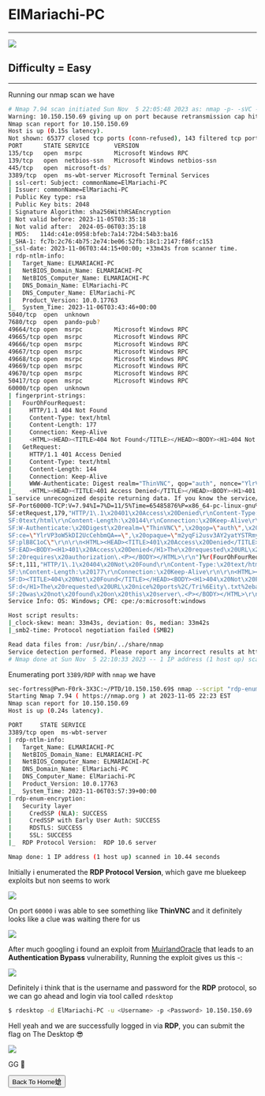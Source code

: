 # **ElMariachi-PC**

***
![](https://pbs.twimg.com/media/F-OcyUmWEAAfKcl?format=jpg&name=small)

## **Difficulty = Easy**

***

Running our nmap scan we have 

```bash
# Nmap 7.94 scan initiated Sun Nov  5 22:05:48 2023 as: nmap -p- -sVC -v --min-rate=1000 -T4 -oN nmap.txt 10.150.150.69
Warning: 10.150.150.69 giving up on port because retransmission cap hit (6).
Nmap scan report for 10.150.150.69
Host is up (0.15s latency).
Not shown: 65377 closed tcp ports (conn-refused), 143 filtered tcp ports (no-response)
PORT      STATE SERVICE       VERSION
135/tcp   open  msrpc         Microsoft Windows RPC
139/tcp   open  netbios-ssn   Microsoft Windows netbios-ssn
445/tcp   open  microsoft-ds?
3389/tcp  open  ms-wbt-server Microsoft Terminal Services
| ssl-cert: Subject: commonName=ElMariachi-PC
| Issuer: commonName=ElMariachi-PC
| Public Key type: rsa
| Public Key bits: 2048
| Signature Algorithm: sha256WithRSAEncryption
| Not valid before: 2023-11-05T03:35:18
| Not valid after:  2024-05-06T03:35:18
| MD5:   114d:c41e:0958:bfeb:7a14:72b4:54b3:ba16
|_SHA-1: fc7b:2c76:4b75:2e74:be06:52fb:18c1:2147:f86f:c153
|_ssl-date: 2023-11-06T03:44:15+00:00; +33m43s from scanner time.
| rdp-ntlm-info: 
|   Target_Name: ELMARIACHI-PC
|   NetBIOS_Domain_Name: ELMARIACHI-PC
|   NetBIOS_Computer_Name: ELMARIACHI-PC
|   DNS_Domain_Name: ElMariachi-PC
|   DNS_Computer_Name: ElMariachi-PC
|   Product_Version: 10.0.17763
|_  System_Time: 2023-11-06T03:43:46+00:00
5040/tcp  open  unknown
7680/tcp  open  pando-pub?
49664/tcp open  msrpc         Microsoft Windows RPC
49665/tcp open  msrpc         Microsoft Windows RPC
49666/tcp open  msrpc         Microsoft Windows RPC
49667/tcp open  msrpc         Microsoft Windows RPC
49668/tcp open  msrpc         Microsoft Windows RPC
49669/tcp open  msrpc         Microsoft Windows RPC
49670/tcp open  msrpc         Microsoft Windows RPC
50417/tcp open  msrpc         Microsoft Windows RPC
60000/tcp open  unknown
| fingerprint-strings: 
|   FourOhFourRequest: 
|     HTTP/1.1 404 Not Found
|     Content-Type: text/html
|     Content-Length: 177
|     Connection: Keep-Alive
|     <HTML><HEAD><TITLE>404 Not Found</TITLE></HEAD><BODY><H1>404 Not Found</H1>The requested URL nice%20ports%2C/Tri%6Eity.txt%2ebak was not found on this server.<P></BODY></HTML>
|   GetRequest: 
|     HTTP/1.1 401 Access Denied
|     Content-Type: text/html
|     Content-Length: 144
|     Connection: Keep-Alive
|     WWW-Authenticate: Digest realm="ThinVNC", qop="auth", nonce="YlrVP3oW5kDI2UcCehbmQA==", opaque="m2yqFi2usv3AY2yatYSTRmyNPAplB8C1oC"
|_    <HTML><HEAD><TITLE>401 Access Denied</TITLE></HEAD><BODY><H1>401 Access Denied</H1>The requested URL requires authorization.<P></BODY></HTML>
1 service unrecognized despite returning data. If you know the service/version, please submit the following fingerprint at https://nmap.org/cgi-bin/submit.cgi?new-service :
SF-Port60000-TCP:V=7.94%I=7%D=11/5%Time=65485876%P=x86_64-pc-linux-gnu%r(G
SF:etRequest,179,"HTTP/1\.1\x20401\x20Access\x20Denied\r\nContent-Type:\x2
SF:0text/html\r\nContent-Length:\x20144\r\nConnection:\x20Keep-Alive\r\nWW
SF:W-Authenticate:\x20Digest\x20realm=\"ThinVNC\",\x20qop=\"auth\",\x20non
SF:ce=\"YlrVP3oW5kDI2UcCehbmQA==\",\x20opaque=\"m2yqFi2usv3AY2yatYSTRmyNPA
SF:plB8C1oC\"\r\n\r\n<HTML><HEAD><TITLE>401\x20Access\x20Denied</TITLE></H
SF:EAD><BODY><H1>401\x20Access\x20Denied</H1>The\x20requested\x20URL\x20\x
SF:20requires\x20authorization\.<P></BODY></HTML>\r\n")%r(FourOhFourReques
SF:t,111,"HTTP/1\.1\x20404\x20Not\x20Found\r\nContent-Type:\x20text/html\r
SF:\nContent-Length:\x20177\r\nConnection:\x20Keep-Alive\r\n\r\n<HTML><HEA
SF:D><TITLE>404\x20Not\x20Found</TITLE></HEAD><BODY><H1>404\x20Not\x20Foun
SF:d</H1>The\x20requested\x20URL\x20nice%20ports%2C/Tri%6Eity\.txt%2ebak\x
SF:20was\x20not\x20found\x20on\x20this\x20server\.<P></BODY></HTML>\r\n");
Service Info: OS: Windows; CPE: cpe:/o:microsoft:windows

Host script results:
|_clock-skew: mean: 33m43s, deviation: 0s, median: 33m42s
|_smb2-time: Protocol negotiation failed (SMB2)

Read data files from: /usr/bin/../share/nmap
Service detection performed. Please report any incorrect results at https://nmap.org/submit/ .
# Nmap done at Sun Nov  5 22:10:33 2023 -- 1 IP address (1 host up) scanned in 285.00 seconds
```

Enumerating port `3389/RDP` with `nmap` we have


```bash
sec-fortress@Pwn-F0rk-3X3C:~/PTD/10.150.150.69$ nmap --script "rdp-enum-encryption or rdp-vuln-ms12-020 or rdp-ntlm-info" -p 3389 -T4 10.150.150.69  
Starting Nmap 7.94 ( https://nmap.org ) at 2023-11-05 22:23 EST
Nmap scan report for 10.150.150.69
Host is up (0.24s latency).

PORT     STATE SERVICE
3389/tcp open  ms-wbt-server
| rdp-ntlm-info: 
|   Target_Name: ELMARIACHI-PC
|   NetBIOS_Domain_Name: ELMARIACHI-PC
|   NetBIOS_Computer_Name: ELMARIACHI-PC
|   DNS_Domain_Name: ElMariachi-PC
|   DNS_Computer_Name: ElMariachi-PC
|   Product_Version: 10.0.17763
|_  System_Time: 2023-11-06T03:57:39+00:00
| rdp-enum-encryption: 
|   Security layer
|     CredSSP (NLA): SUCCESS
|     CredSSP with Early User Auth: SUCCESS
|     RDSTLS: SUCCESS
|     SSL: SUCCESS
|_  RDP Protocol Version:  RDP 10.6 server

Nmap done: 1 IP address (1 host up) scanned in 10.44 seconds
```

Initially i enumerated the **RDP Protocol Version**, which gave me bluekeep exploits but non seems to work

![](https://i.imgur.com/0dzhBEE.png)


On port `60000` i was able to see something like **ThinVNC** and it definitely looks like a clue was waiting there for us

![](https://i.imgur.com/D338xY8.png)

After much googling i found an exploit from [MuirlandOracle](https://github.com/MuirlandOracle/CVE-2019-17662) that leads to an **Authentication Bypass** vulnerability, Running the exploit gives us this -:

![](https://i.imgur.com/6LtPYko.png)


Definitely i think that is the username and password for the **RDP** protocol, so we can go ahead and login via tool called `rdesktop`


```bash
$ rdesktop -d ElMariachi-PC -u <Username> -p <Password> 10.150.150.69
```


Hell yeah and  we are successfully logged in via **RDP**, you can submit the flag on The Desktop 😎

![](https://i.imgur.com/pM7HWDL.png)

GG 🚀


<button onclick="window.location.href='https://sec-fortress.github.io';">Back To Home螥</button>
